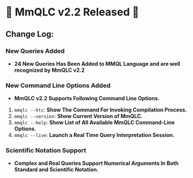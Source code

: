 # 🎉 MmQLC v2.2 Released 🎉
## Change Log:
### New Queries Added
- **24 New Queries Has Been Added to MMQL Language and are well recognized by MmQLC v2.2**
### New Command Line Options Added
- **MmQLC v2.2 Supports Following Command Line Options.**
1. `mmqlc --htc`: **Show The Command For Invoking Compilation Process.**
2. `mmqlc --version`: **Show Current Version of MmQLC.**
3. `mmqlc --help`: **Show List of All Available MmQLC Command-Line Options.**
4. `mmqlc --live`: **Launch a Real Time Query Interpretation Session.**
### Scientific Notation Support
- **Complex and Real Queries Support Numerical Arguments In Both Standard and Scientific Notation.**